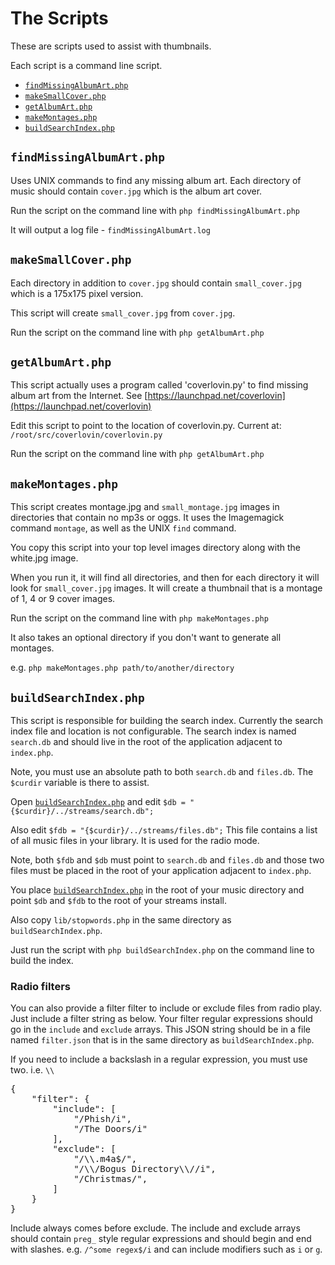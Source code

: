 The Scripts
===========
These are scripts used to assist with thumbnails.

Each script is a command line script.

* [`findMissingAlbumArt.php`](findMissingAlbumArt.php)
* [`makeSmallCover.php`](makeSmallCover.php)
* [`getAlbumArt.php`](getAlbumArt.php)
* [`makeMontages.php`](makeMontages.php)
* [`buildSearchIndex.php`](buildSearchIndex.php)


`findMissingAlbumArt.php`
-------------------------
Uses UNIX commands to find any missing album art. Each directory of music should
contain `cover.jpg` which is the album art cover.

Run the script on the command line with `php findMissingAlbumArt.php`

It will output a log file - `findMissingAlbumArt.log`


`makeSmallCover.php`
--------------------
Each directory in addition to `cover.jpg` should contain `small_cover.jpg` which is a 175x175 pixel version.

This script will create `small_cover.jpg` from `cover.jpg`.

Run the script on the command line with `php getAlbumArt.php`


`getAlbumArt.php`
-----------------
This script actually uses a program called 'coverlovin.py' to find missing album art from the Internet.
See [https://launchpad.net/coverlovin](https://launchpad.net/coverlovin)

Edit this script to point to the location of coverlovin.py. Current at: `/root/src/coverlovin/coverlovin.py`

Run the script on the command line with `php getAlbumArt.php`


`makeMontages.php`
-----------------
This script creates montage.jpg and `small_montage.jpg` images in directories that contain no mp3s or oggs.
It uses the Imagemagick command `montage`, as well as the UNIX `find` command.

You copy this script into your top level images directory along with the white.jpg image.

When you run it, it will find all directories, and then for each directory it will look for `small_cover.jpg`
images. It will create a thumbnail that is a montage of 1, 4 or 9 cover images.

Run the script on the command line with `php makeMontages.php`

It also takes an optional directory if you don't want to generate all montages.

e.g. `php makeMontages.php path/to/another/directory`


`buildSearchIndex.php`
----------------------
This script is responsible for building the search index. Currently the search index file and location is
not configurable. The search index is named `search.db` and should live in the root of the application
adjacent to `index.php`.

Note, you must use an absolute path to both `search.db` and `files.db`. The `$curdir` variable is there
to assist.

Open [`buildSearchIndex.php`](buildSearchIndex.php) and edit `$db = "{$curdir}/../streams/search.db";`

Also edit `$fdb = "{$curdir}/../streams/files.db";` This file contains a list of all music files in your
library. It is used for the radio mode.

Note, both `$fdb` and `$db` must point to `search.db` and `files.db` and those two files must be placed
in the root of your application adjacent to `index.php`.

You place [`buildSearchIndex.php`](buildSearchIndex.php) in the root of your music directory and point 
`$db` and `$fdb` to the root of your streams install.

Also copy `lib/stopwords.php` in the same directory as `buildSearchIndex.php`.

Just run the script with `php buildSearchIndex.php` on the command line to build the index.

### Radio filters

You can also provide a filter filter to include or exclude files from radio play. Just include a filter
string as below. Your filter regular expressions should go in the `include` and `exclude` arrays. This
JSON string should be in a file named `filter.json` that is in the same directory as `buildSearchIndex.php`.

If you need to include a backslash in a regular expression, you must use two. i.e. `\\`

<pre>
{
    "filter": {
        "include": [
            "/Phish/i",
            "/The Doors/i"
        ],
        "exclude": [
            "/\\.m4a$/",
            "/\\/Bogus Directory\\//i",
            "/Christmas/",
        ]
    }
}
</pre>

Include always comes before exclude. The include and exclude arrays should contain `preg_` style regular 
expressions and should begin and end with slashes. e.g. `/^some regex$/i` and can include modifiers such 
as `i` or `g`.
